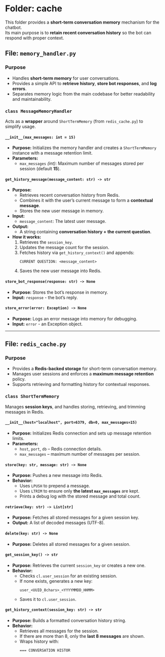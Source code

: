 
# Folder: cache

This folder provides a **short-term conversation memory** mechanism for the chatbot.  
Its main purpose is to **retain recent conversation history** so the bot can respond with proper context.

## File: `memory_handler.py`

### Purpose
- Handles **short-term memory** for user conversations.
- Provides a simple API to **retrieve history**, **store bot responses**, and **log errors**.
- Separates memory logic from the main codebase for better readability and maintainability.

### `class MessageMemoryHandler`

Acts as a **wrapper** around `ShortTermMemory` (from `redis_cache.py`) to simplify usage.

#### `__init__(max_messages: int = 15)`
- **Purpose:** Initializes the memory handler and creates a `ShortTermMemory` instance with a message retention limit.
- **Parameters:**
  - `max_messages` *(int)*: Maximum number of messages stored per session (default **15**).

#### `get_history_message(message_content: str) -> str`
- **Purpose:**
  - Retrieves recent conversation history from Redis.
  - Combines it with the user’s current message to form a **contextual message**.
  - Stores the new user message in memory.
- **Input:**  
  - `message_content`: The latest user message.
- **Output:**  
  - A string containing **conversation history + the current question**.
- **How it works:**
  1. Retrieves the `session_key`.
  2. Updates the message count for the session.
  3. Fetches history via `get_history_context()` and appends:
     ```
     CURRENT QUESTION: <message_content>
     ```
  4. Saves the new user message into Redis.

#### `store_bot_response(response: str) -> None`
- **Purpose:** Stores the bot’s response in memory.
- **Input:** `response` - the bot’s reply.

#### `store_error(error: Exception) -> None`
- **Purpose:** Logs an error message into memory for debugging.
- **Input:** `error` - an Exception object.

---

##  File: `redis_cache.py`

###  Purpose
- Provides a **Redis-backed storage** for short-term conversation memory.
- Manages user sessions and enforces a **maximum message retention** policy.
- Supports retrieving and formatting history for contextual responses.

###  `class ShortTermMemory`

Manages **session keys**, and handles storing, retrieving, and trimming messages in Redis.

#### `__init__(host="localhost", port=6379, db=0, max_messages=15)`
- **Purpose:** Initializes Redis connection and sets up message retention limits.
- **Parameters:**
  - `host`, `port`, `db` – Redis connection details.
  - `max_messages` – maximum number of messages per session.

#### `store(key: str, message: str) -> None`
- **Purpose:** Pushes a new message into Redis.
- **Behavior:**
  - Uses `LPUSH` to prepend a message.
  - Uses `LTRIM` to ensure only **the latest `max_messages`** are kept.
  - Prints a debug log with the stored message and total count.

#### `retrieve(key: str) -> List[str]`
- **Purpose:** Fetches all stored messages for a given session key.
- **Output:** A list of decoded messages (UTF-8).

#### `delete(key: str) -> None`
- **Purpose:** Deletes all stored messages for a given session.

#### `get_session_key() -> str`
- **Purpose:** Retrieves the current `session_key` or creates a new one.
- **Behavior:**
  - Checks `cl.user_session` for an existing session.
  - If none exists, generates a new key:
    ```
    user_<UUID_8chars>_<YYYYMMDD_HHMM>
    ```
  - Saves it to `cl.user_session`.

#### `get_history_context(session_key: str) -> str`
- **Purpose:** Builds a formatted conversation history string.
- **Behavior:**
  - Retrieves all messages for the session.
  - If there are more than 8, only the **last 8 messages** are shown.
  - Wraps history with:
    ```
    === CONVERSATION HISTOR
